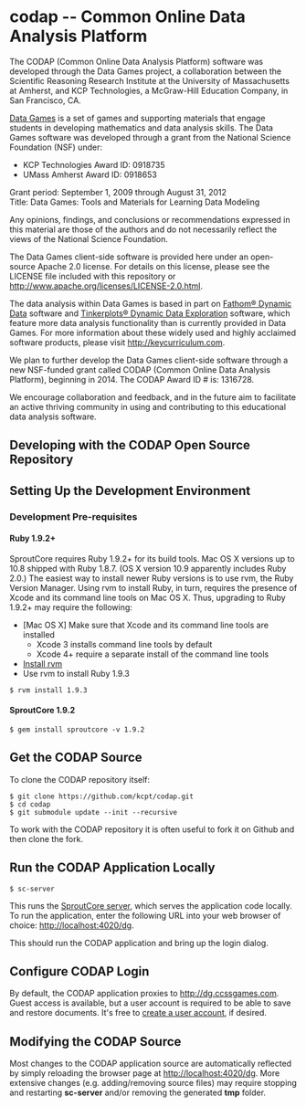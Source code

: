 codap -- Common Online Data Analysis Platform
=============================================

The CODAP (Common Online Data Analysis Platform) software was developed through the Data Games project,
a collaboration between the Scientific Reasoning Research Institute at the University of Massachusetts at Amherst,
and KCP Technologies, a McGraw-Hill Education Company, in San Francisco, CA.

[Data Games](http://play.ccssgames.com/) is a set of games and supporting materials that engage students
in developing mathematics and data analysis skills. The Data Games software was developed through a grant
from the National Science Foundation (NSF) under:

* KCP Technologies Award ID: 0918735
* UMass Amherst Award ID: 0918653

Grant period: September 1, 2009 through August 31, 2012  
Title: Data Games: Tools and Materials for Learning Data Modeling  

Any opinions, findings, and conclusions or recommendations expressed in this material are those of the authors
and do not necessarily reflect the views of the National Science Foundation.

The Data Games client-side software is provided here under an open-source Apache 2.0 license.
For details on this license, please see the LICENSE file included with this repository
or http://www.apache.org/licenses/LICENSE-2.0.html. 

The data analysis within Data Games is based in part on
[Fathom® Dynamic Data](http://www.keycurriculum.com/products/fathom) software and
[Tinkerplots® Dynamic Data Exploration](http://www.keycurriculum.com/products/tinkerplots) software,
which feature more data analysis functionality than is currently provided in Data Games.
For more information about these widely used and highly acclaimed software products,
please visit http://keycurriculum.com.

We plan to further develop the Data Games client-side software through a new NSF-funded grant called CODAP (Common Online Data Analysis Platform), beginning in 2014. The CODAP Award ID # is: 1316728.

We encourage collaboration and feedback, and in the future aim to facilitate an active thriving community in using and contributing to this educational data analysis software.

## Developing with the CODAP Open Source Repository ##

## Setting Up the Development Environment ##

### Development Pre-requisites ###

#### Ruby 1.9.2+ ####

SproutCore requires Ruby 1.9.2+ for its build tools. Mac OS X versions up to 10.8 shipped with Ruby 1.8.7. (OS X version 10.9 apparently includes Ruby 2.0.) The easiest way to install newer Ruby versions is to use rvm, the Ruby Version Manager. Using rvm to install Ruby, in turn, requires the presence of Xcode and its command line tools on Mac OS X. Thus, upgrading to Ruby 1.9.2+ may require the following:

  * [Mac OS X] Make sure that Xcode and its command line tools are installed
    * Xcode 3 installs command line tools by default
    * Xcode 4+ require a separate install of the command line tools
  * [Install rvm](https://rvm.io/rvm/install)
  * Use rvm to install Ruby 1.9.3

<pre><code>$ rvm install 1.9.3</code></pre>

#### SproutCore 1.9.2 ####

    $ gem install sproutcore -v 1.9.2

## Get the CODAP Source ##

To clone the CODAP repository itself:

    $ git clone https://github.com/kcpt/codap.git
    $ cd codap
    $ git submodule update --init --recursive

To work with the CODAP repository it is often useful to fork it on Github and then clone the fork.

## Run the CODAP Application Locally ##

    $ sc-server

This runs the [SproutCore server](http://guides.sproutcore.com/build_tools.html#developing-with-sproutcore-sproutcore-server), which serves the application code locally. To run the application, enter the following URL into your web browser of choice: [http://localhost:4020/dg](http://localhost:4020/dg).

This should run the CODAP application and bring up the login dialog.

## Configure CODAP Login ##

By default, the CODAP application proxies to http://dg.ccssgames.com. Guest access is available, but a user account is required to be able to save and restore documents. It's free to [create a user account](http://play.ccssgames.com/user/register), if desired.

## Modifying the CODAP Source ##

Most changes to the CODAP application source are automatically reflected by simply reloading the browser page at [http://localhost:4020/dg](http://localhost:4020/dg). More extensive changes (e.g. adding/removing source files) may require stopping and restarting **sc-server** and/or removing the generated **tmp** folder.
